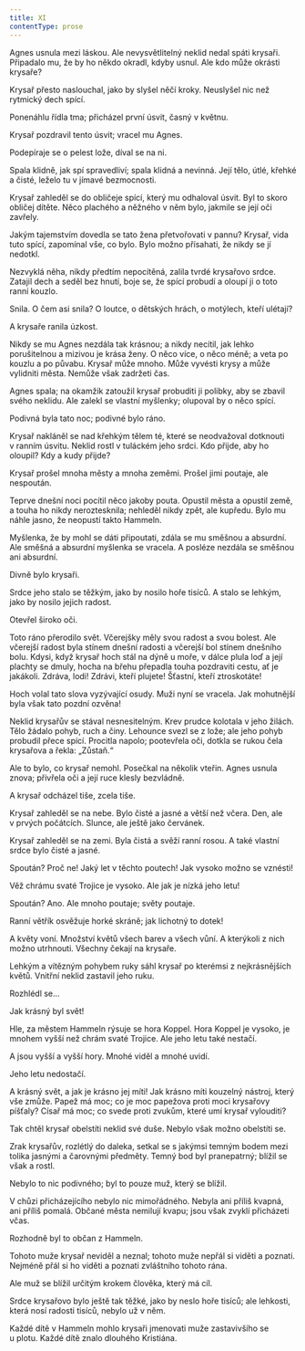 ```yaml
---
title: XI
contentType: prose
---
```


  

Agnes usnula mezi láskou. Ale nevysvětlitelný neklid nedal spáti krysaři. Připadalo mu, že by ho někdo okradl, kdyby usnul. Ale kdo může okrásti krysaře?

Krysař přesto naslouchal, jako by slyšel něčí kroky. Neuslyšel nic než rytmický dech spící.

Ponenáhlu řídla tma; přicházel první úsvit, časný v květnu.

Krysař pozdravil tento úsvit; vracel mu Agnes.

Podepíraje se o pelest lože, díval se na ni.

Spala klidně, jak spí spravedliví; spala klidná a nevinná. Její tělo, útlé, křehké a čisté, leželo tu v jímavé bezmocnosti.

Krysař zahleděl se do obličeje spící, který mu odhaloval úsvit. Byl to skoro obličej dítěte. Něco plachého a něžného v něm bylo, jakmile se její oči zavřely.

Jakým tajemstvím dovedla se tato žena přetvořovati v pannu? Krysař, vida tuto spící, zapomínal vše, co bylo. Bylo možno přísahati, že nikdy se jí nedotkl.

Nezvyklá něha, nikdy předtím nepocítěná, zalila tvrdé krysařovo srdce. Zatajil dech a seděl bez hnutí, boje se, že spící probudí a oloupí ji o toto ranní kouzlo.

Snila. O čem asi snila? O loutce, o dětských hrách, o motýlech, kteří ulétají?

A krysaře ranila úzkost.

Nikdy se mu Agnes nezdála tak krásnou; a nikdy necítil, jak lehko porušitelnou a mizivou je krása ženy. O něco více, o něco méně; a veta po kouzlu a po půvabu. Krysař může mnoho. Může vyvésti krysy a může vylidniti města. Nemůže však zadržeti čas.

Agnes spala; na okamžik zatoužil krysař probuditi ji polibky, aby se zbavil svého neklidu. Ale zalekl se vlastní myšlenky; olupoval by o něco spící.

Podivná byla tato noc; podivné bylo ráno.

Krysař nakláněl se nad křehkým tělem té, které se neodvažoval dotknouti v ranním úsvitu. Neklid rostl v tuláckém jeho srdci. Kdo přijde, aby ho oloupil? Kdy a kudy přijde?

Krysař prošel mnoha městy a mnoha zeměmi. Prošel jimi poutaje, ale nespoután.

Teprve dnešní noci pocítil něco jakoby pouta. Opustil města a opustil země, a touha ho nikdy neroztesknila; nehleděl nikdy zpět, ale kupředu. Bylo mu náhle jasno, že neopustí takto Hammeln.

Myšlenka, že by mohl se dáti připoutati, zdála se mu směšnou a absurdní. Ale směšná a absurdní myšlenka se vracela. A posléze nezdála se směšnou ani absurdní.

Divně bylo krysaři.

Srdce jeho stalo se těžkým, jako by nosilo hoře tisíců. A stalo se lehkým, jako by nosilo jejich radost.

Otevřel široko oči.

Toto ráno přerodilo svět. Včerejšky měly svou radost a svou bolest. Ale včerejší radost byla stínem dnešní radosti a včerejší bol stínem dnešního bolu. Kdysi, když krysař hoch stál na dýně u moře, v dálce plula loď a její plachty se dmuly, hocha na břehu přepadla touha pozdraviti cestu, ať je jakákoli. Zdráva, lodi! Zdrávi, kteří plujete! Šťastní, kteří ztroskotáte!

Hoch volal tato slova vyzývající osudy. Muži nyní se vracela. Jak mohutnější byla však tato pozdní ozvěna!

Neklid krysařův se stával nesnesitelným. Krev prudce kolotala v jeho žilách. Tělo žádalo pohyb, ruch a činy. Lehounce svezl se z lože; ale jeho pohyb probudil přece spící. Procitla napolo; pootevřela oči, dotkla se rukou čela krysařova a řekla: „Zůstaň.“

Ale to bylo, co krysař nemohl. Posečkal na několik vteřin. Agnes usnula znova; přivřela oči a její ruce klesly bezvládně.

A krysař odcházel tiše, zcela tiše.

  

Krysař zahleděl se na nebe. Bylo čisté a jasné a větší než včera. Den, ale v prvých počátcích. Slunce, ale ještě jako červánek.

Krysař zahleděl se na zemi. Byla čistá a svěží ranní rosou. A také vlastní srdce bylo čisté a jasné.

Spoután? Proč ne! Jaký let v těchto poutech! Jak vysoko možno se vznésti!

Věž chrámu svaté Trojice je vysoko. Ale jak je nízká jeho letu!

Spoután? Ano. Ale mnoho poutaje; světy poutaje.

Ranní větřík osvěžuje horké skráně; jak lichotný to dotek!

A květy voní. Množství květů všech barev a všech vůní. A kterýkoli z nich možno utrhnouti. Všechny čekají na krysaře.

Lehkým a vítězným pohybem ruky sáhl krysař po kterémsi z nejkrásnějších květů. Vnitřní neklid zastavil jeho ruku.

Rozhlédl se…

Jak krásný byl svět!

Hle, za městem Hammeln rýsuje se hora Koppel. Hora Koppel je vysoko, je mnohem vyšší než chrám svaté Trojice. Ale jeho letu také nestačí.

A jsou vyšší a vyšší hory. Mnohé viděl a mnohé uvidí.

Jeho letu nedostačí.

A krásný svět, a jak je krásno jej míti! Jak krásno míti kouzelný nástroj, který vše zmůže. Papež má moc; co je moc papežova proti moci krysařovy píšťaly? Císař má moc; co svede proti zvukům, které umí krysař vylouditi?

Tak chtěl krysař obelstíti neklid své duše. Nebylo však možno obelstíti se.

Zrak krysařův, rozlétlý do daleka, setkal se s jakýmsi temným bodem mezi tolika jasnými a čarovnými předměty. Temný bod byl pranepatrný; blížil se však a rostl.

Nebylo to nic podivného; byl to pouze muž, který se blížil.

V chůzi přicházejícího nebylo nic mimořádného. Nebyla ani příliš kvapná, ani příliš pomalá. Občané města nemilují kvapu; jsou však zvyklí přicházeti včas.

Rozhodně byl to občan z Hammeln.

Tohoto muže krysař neviděl a neznal; tohoto muže nepřál si viděti a poznati. Nejméně přál si ho viděti a poznati zvláštního tohoto rána.

Ale muž se blížil určitým krokem člověka, který má cíl.

Srdce krysařovo bylo ještě tak těžké, jako by neslo hoře tisíců; ale lehkosti, která nosí radosti tisíců, nebylo už v něm.

Každé dítě v Hammeln mohlo krysaři jmenovati muže zasta­vivšího se u plotu. Každé dítě znalo dlouhého Kristiána.
